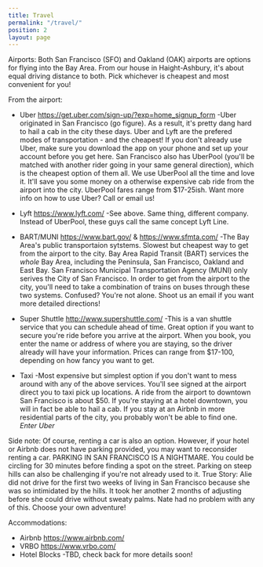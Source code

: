 ```yaml
---
title: Travel
permalink: "/travel/"
position: 2
layout: page
---
```


Airports: Both San Francisco (SFO) and Oakland (OAK) airports are options for flying into the Bay Area. From our house in Haight-Ashbury, it's about equal driving distance to both. Pick whichever is cheapest and most convenient for you!

From the airport:

* Uber https://get.uber.com/sign-up/?exp=home_signup_form 
-Uber originated in San Francisco (go figure). As a result, it's pretty dang hard to hail a cab in the city these days. Uber and Lyft are the prefered modes of transportation - and the cheapest! If you don't already use Uber, make sure you download the app on  your phone and set up your account before you get here. San Francisco also has UberPool (you'll be matched with another rider going in your same general direction), which is the cheapest option of them all. We use UberPool all the time and love it. It'll save you some money on a otherwise expensive cab ride from the airport into the city. UberPool fares range from $17-25ish. Want more info on how to use Uber? Call or email us!
* Lyft https://www.lyft.com/
-See above. Same thing, different company. Instead of UberPool, these guys call the same concept Lyft Line. 

* BART/MUNI https://www.bart.gov/ & https://www.sfmta.com/
-The Bay Area's public transportaion sytstems. Slowest but cheapest way to get from the airport to the city. Bay Area Rapid Transit (BART) services the *whole* Bay Area, including the Peninsula, San Francisco, Oakland and East Bay. San Francisco Municipal Transportation Agency (MUNI) only serives the City of San Francisco. In order to get from the airport to the city, you'll need to take a combination of trains on buses through these two systems. Confused? You're not alone. Shoot us an email if you want more detailed directions!

* Super Shuttle http://www.supershuttle.com/
-This is a van shuttle service that you can schedule ahead of time. Great option if you want to secure you're ride before you arrive at the airport. When you book, you enter the name or address of where you are staying, so the driver already will have your information. Prices can range from $17-100, depending on how fancy you want to get.

* Taxi
-Most expensive but simplest option if you don't want to mess around with any of the above services. You'll see signed at the airport direct you to taxi pick up locations. A ride from the airport to downtown San Francisco is about $50. If you're staying at a hotel downtown, you will in fact be able to hail a cab. If you stay at an Airbnb in more residential parts of the city, you probably won't be able to find one. *Enter Uber*

Side note: Of course, renting a car is also an option. However, if your hotel or Airbnb does not have parking provided, you may want to reconsider renting a car. PARKING IN SAN FRANCISCO IS A NIGHTMARE. You could be circling for 30 minutes before finding a spot on the street. Parking on steep hills can also be challenging if you're not already used to it. True Story: Alie did not drive for the first two weeks of living in San Francisco because she was so intimidated by the hills. It took her another 2 months of adjusting before she could drive without sweaty palms. Nate had no problem with any of this. Choose your own adventure!

Accommodations:

* Airbnb https://www.airbnb.com/
* VRBO https://www.vrbo.com/
* Hotel Blocks
-TBD, check back for more details soon!
